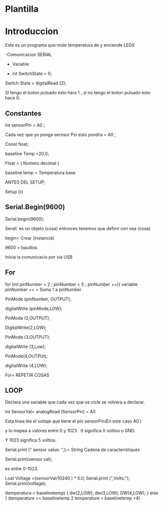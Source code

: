 # Plantilla

# Introduccion
Este es un programa que mide temperatura de y enciende LEDS 

-Comunicacion SERIAL 

- Variable
 
- int SwitchState = 0;

 Switch State = digitalRead (2);
 
 Si tengo el boton pulsado esto hara 1 , si no tengo el boton pulsado esto hace 0.
 
## Constantes
Int sensorPin = A0 ;

Cada vez que yo ponga sernsor Pin esto pondra = A0 ;

Const float;

baseline Temp =20.0;

Float = ( Numero decimal )

baseline temp = Temperatura base

ANTES DEL SETUP; 

Setup (){

## Serial.Begin(9600)

Serial.begin(9600);

Serail. es un objeto (cosa) entonces tenemos que definir con esa (cosa)

 begin= Crear (instancia)
 
 9600 = baudios
 
 Inicia la comunicacio por via USB 
 
 ## For
for (int pinNumber = 2 ; pinNumber < 5  ; pinNumber ++){
         variable 
 pinNumber ++ = Suma 1 a pinNumber
 
PinMode (pinNumber, OUTPUT);

digitalWrite (pinMode,LOW);
  
 
 PinMode (2,OUTPUT);
 
 DigitalWrite(2,LOW);
 
 PinMode (3,OUTPUT);
 
 digitalWrite (3,Low);
 
 PinMode(4,OUTPUt);
 
 digitalWrite (4,LOW);
 
 For= REPETIR COSAS
 
 ## LOOP
 Declara una variable que cada vez que se cicle se volvera a declarar.
 
 Int SensorVal= analogRead (SensorPin) = A0
 
 Esta linea lee el voltaje que tiene el pin sensorPin(En este caso A0 )
 
 y lo mapea a valores entre 0 y 1023 . 0 significa 0 voltios o GND.
 
 Y 1023 significa 5 voltios.
 
 
Serial.print (" sensor value:  ",);= String Cadena de caracteristiques 

Serial.print(sensor val);

es entre 0-1023.

Loat Voltage =(sensorVal/10240 ) * 5.0;
Serial.print (",Volts:"); Serial.print(voltage);

 (temperatura < baselinetemp) {
 dw(2,LOW);
 dw(3,LOW);
 DW(4,LOW);
 }
 else }
 (temperature >= baselinetemp 2 
 temperature < baselinetemp +4)
 
 
 
 

 


